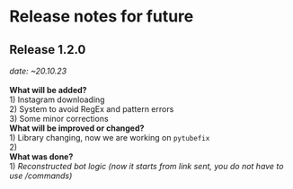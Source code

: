 # Release notes for future

<h2>Release 1.2.0</h2><i> date: ~20.10.23</i><br><br>
<b>What will be added?</b>
<br>
1) Instagram downloading<br>
2) System to avoid RegEx and pattern errors<br>
3) Some minor corrections
<br>
<b>What will be improved or changed?</b><br>
1) Library changing, now we are working on <code>pytubefix</code><br>
2) <br>
<b>What was done?</b><br>
1) <i>Reconstructed bot logic (now it starts from link sent, you do not have to use /commands)</i>
<br>



